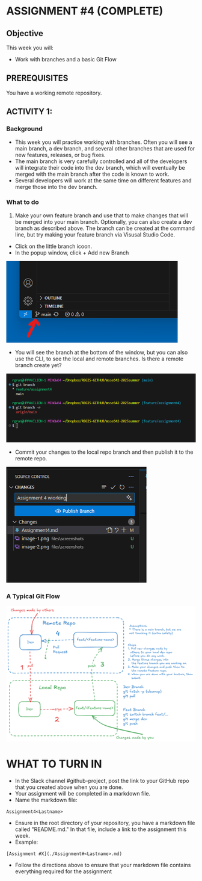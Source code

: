 # ASSIGNMENT #4 (COMPLETE)

## Objective
This week you will:  
- Work with branches and a basic Git Flow

## PREREQUISITES  
You have a working remote repository. 

## ACTIVITY 1: 

### Background
- This week you will practice working with branches.  Often you will see a main branch, a dev branch, 
and several other branches that are used for new features, releases, or bug fixes.  
- The main branch is very carefully controlled and all of the developers will integrate their code into the dev branch, which will eventually be merged 
with the main branch after the code is known to work.   
- Several developers will work at the same time on different features and merge those into the dev branch.   

### What to do
1. Make your own feature branch and use that to make changes that will be merged into your main branch.   Optionally, you can also create a dev branch as described above.  The branch can be created at the command line, but try making your feature branch via Visusal Studio Code.  

- Click on the little branch icoon.
- In the popup window, click + Add new Branch

![alt text](files/screenshots/image-1.png)

- You will see the branch at the bottom of the window, but you can also use the CLI, to see
the local and remote branches.   Is there a remote branch create yet?

![alt text](files/screenshots/image-2.png)

- Commit your changes to the local repo branch and then publish it to the remote repo.  

![alt text](files/screenshots/image-3.png)

### A Typical Git Flow
![A typical Git Flow](./files/diagrams/git-flow-1.excalidraw.png)



# WHAT TO TURN IN

- In the Slack channel #github-project, post the link to your GitHub repo that you created above when you are done.
- Your assignment will be completed in a markdown file. 
- Name the markdown file:

```
Assignment4<Lastname>
```

- Ensure in the root directory of your repository, you have a markdown file called "README.md."  In that file, include a link to the assignment this week. 
- Example: 

```
[Assignment #X](./Assignment#<Lastname>.md)
```

- Follow the directions above to ensure that your markdown file contains everything required for the assignment